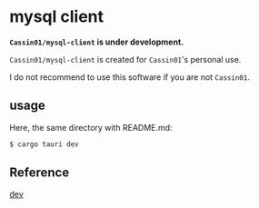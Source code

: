 # mysql client

**`Cassin01/mysql-client` is under development.**

`Cassin01/mysql-client` is created for `Cassin01`'s personal use.

I do not recommend to use this software if you are not `Cassin01`.


## usage

Here, the same directory with README.md:

```sh
$ cargo tauri dev
```

## Reference
[dev](https://dev.to/stevepryde/create-a-desktop-app-in-rust-using-tauri-and-yew-2bhe)

